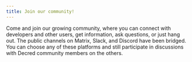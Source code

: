 ```yaml
---
title: Join our community!
---
```


Come and join our growing community, where you can connect with developers and other users, get information, ask questions, or just hang out. The public channels on Matrix, Slack, and Discord have been bridged. You can choose any of these platforms and still participate in discussions with Decred community members on the others.


